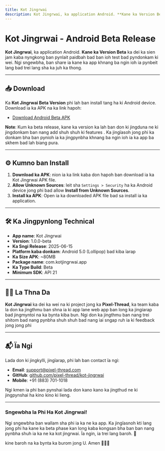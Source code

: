 ```yaml
---
title: Kot Jingrwai
description: Kot Jingrwai, ka application Android. **Kane ka Version Beta** ka dei ka sien jam kaba nyngkong ban pynlait paidbah bad ban ioh test bad pyndonkam ki wei. Ngi sngewbha, ban share ia kane ka app khnang ba ngin ioh ia pynbeit lang bad trei lang sha ka juh ka thong.
---
```


# Kot Jingrwai - Android Beta Release

**Kot Jingrwai**, ka application Android. **Kane ka Version Beta** ka dei ka sien jam kaba nyngkong ban pynlait paidbah bad ban ioh test bad pyndonkam ki wei. Ngi sngewbha, ban share ia kane ka app khnang ba ngin ioh ia pynbeit lang bad trei lang sha ka juh ka thong.

---

## 📥 Download

Ka **Kot Jingrwai Beta Version** phi lah ban install tang ha ki Android device. Download ia ka APK na ka link hapoh:

- [Download Android Beta APK](/kot-jingrwai.apk)

**Note**: Kum ka beta release, kane ka version ka lah ban don ki jingduna ne ki jingdonkam ban nang add shuh shuh ki features . Ka jingïasoh jong phi ka donkam bha ban pynioh ia ka jingpynbha khnang ba ngin ioh ia ka app ba skhem bad lah biang pura.

---

## ⚙️ Kumno ban Install

1. **Download ka APK**: nion ia ka link kaba don hapoh ban download ia ka Kot Jingrwai APK file.
2. **Allow Unknown Sources**: leit sha `Settings > Security` ha ka Android device jong phi bad allow **Install from Unknown Sources**.
3. **Install ka APK**: Open ia ka downloaded APK file bad sa install ia ka application.

---

## 🛠️ Ka Jingpynlong Technical

- **App name**: Kot Jingrwai
- **Version**: 1.0.0-beta
- **Ka Sngi Release**: 2025-06-15
- **Platform kaba donkam**: Android 5.0 (Lollipop) bad kiba ïarap
- **Ka Size APK**: ~80MB
- **Package name**: com.kotjingrwai.app
- **Ka Type Build**: Beta
- **Minimum SDK**: API 21

---

## 👨‍💻 La Thna Da

**Kot Jingrwai** ka dei ka wei na ki project jong ka **Pixel-Thread**, ka team kaba la don ka jingthmu ban shna ia ki app lane web app ban long ka jingiarap bad jingmyntoi na ka bynta kiba bun. Ngi don ka jingthmu ban nang trei shitom bad nang pynbha shuh shuh bad nang iai sngap ruh ia ki feedback jong jong phi

---

## 📬 Ïa Ngi

Lada don ki jingkylli, jingïarap, phi lah ban contact ïa ngi:

- **Email**: [support@pixel-thread.com](mailto:bimonlangb@gmail.com)
- **GitHub**: [github.com/pixel-thread/kot-jingrwai](https://github.com/pixel-thread/kot-jingrwai)
- **Mobile**: +91 (883) 701-1018

Ngi kmen ia phi ban pynshai lada don kano kano ka jingthud ne ki jingpynshai ha kino kino ki lieng.

---

### Sngewbha Ia Phi Ha **Kot Jingrwai**!

Ngi sngewbha ban wallam sha phi ia ka ne ka app. Ka jingïasnoh kti lang jong phi ha kane ka beta phase kan long kaba kongsan bha ban ban nang pynbha shuh ia ka ne ka kot jingrwai. Ïa ngin, ia trei lang baroh. 🚀

kine baroh na ka bynta ka burom jong U. Amen 🙏🙏🙏
